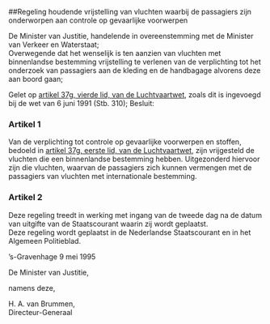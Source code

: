 <meta http-equiv='Content-Type' content='text/html; charset=utf-8' />

##Regeling houdende vrijstelling van vluchten waarbij de passagiers zijn onderworpen aan controle op gevaarlijke voorwerpen

De Minister van Justitie, handelende in overeenstemming met de Minister van Verkeer en Waterstaat;  
Overwegende dat het wenselijk is ten aanzien van vluchten met binnenlandse bestemming vrijstelling te verlenen van de verplichting tot het onderzoek van passagiers aan de kleding en de handbagage alvorens deze aan boord gaan;

Gelet op [artikel 37g, vierde lid, van de Luchtvaartwet](../../../../../../../../../wet/luchtvaartwet/BWBR0002267/README.md), zoals dit is ingevoegd bij de wet van 6 juni 1991 (Stb. 310);
Besluit:    

### Artikel  1  

Van de verplichting tot controle op gevaarlijke voorwerpen en stoffen, bedoeld in [artikel 37g, eerste lid, van de Luchtvaartwet](../../../../../../../../../wet/luchtvaartwet/BWBR0002267/README.md), zijn vrijgesteld de vluchten die een binnenlandse bestemming hebben. Uitgezonderd hiervoor zijn die vluchten, waarvan de passagiers zich kunnen vermengen met de passagiers van vluchten met internationale bestemming.  

### Artikel  2  

Deze regeling treedt in werking met ingang van de tweede dag na de datum van uitgifte van de Staatscourant waarin zij wordt geplaatst.  
Deze regeling wordt geplaatst in de Nederlandse Staatscourant en in het Algemeen Politieblad.   

’s-Gravenhage 
9 mei 1995    

De 
Minister van Justitie, 

namens deze, 

H. A. van Brummen,  
Directeur-Generaal     

